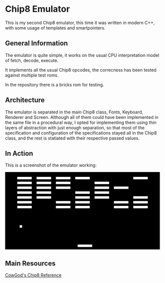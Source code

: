 # Chip8 Emulator
This is my second Chip8 emulator, this time it was written in modern C++, with some usage of templates and smartpointers.

## General Information

The emulator is quite simple, it works on the usual CPU interpretation model of fetch, decode, execute.

It implements all the usual Chip8 opcodes, the correcness has been tested against multiple test roms.

In the repository there is a bricks rom for testing.

## Architecture

The emulator is separated in the main Chip8 class, Fonts, Keyboard, Renderer and Screen. Although all of them
could have been implemented in the same file in a procedural way, I opted for implementing them using thin
layers of abstraction with just enough separation, so that most of the specification and configuration of the 
specifications stayed all in the Chip8 class, and the rest is statiated with their respective passed values.

## In Action

This is a screenshot of the emulator working:

![image info](images/bricks.png)

## Main Resources

[CowGod's Chip8 Reference](http://devernay.free.fr/hacks/chip8/C8TECH10.HTM#2.4)



